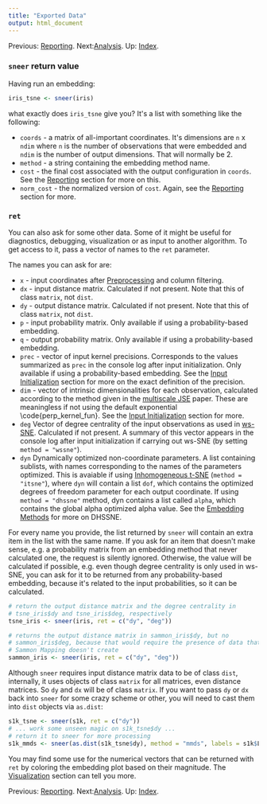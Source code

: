 ```yaml
---
title: "Exported Data"
output: html_document
---
```


Previous: [Reporting](reporting.html). Next:[Analysis](analysis.html). Up: [Index](index.html).

### `sneer` return value

Having run an embedding: 

```R
iris_tsne <- sneer(iris)
```

what exactly does `iris_tsne` give you? It's a list with something like the
following:

* `coords` - a matrix of all-important coordinates. It's dimensions are `n` x 
 `ndim` where `n` is the number of observations that were embedded and `ndim`
 is the number of output dimensions. That will normally be 2.
* `method` - a string containing the embedding method name.
* `cost` - the final cost associated with the output configuration in `coords`.
  See the [Reporting](reporting.html) section for more on this.
* `norm_cost` - the normalized version of `cost`. Again, see the 
  [Reporting](reporting.html) section for more.

### `ret`

You can also ask for some other data. Some of it might be useful for 
diagnostics, debugging, visualization or as input to another algorithm. To 
get access to it, pass a vector of names to the `ret` parameter.

The names you can ask for are:

* `x` - input coordinates after [Preprocessing](preprocessing.html) and column
  filtering.
* `dx` - input distance matrix. Calculated if not present. Note that this of 
  class `matrix`, not `dist`.
* `dy` - output distance matrix. Calculated if not present. Note that this of 
  class `matrix`, not `dist`.
* `p` - input probability matrix. Only available if using a probability-based
  embedding.
* `q` - output probability matrix. Only available if using a probability-based
  embedding.
* `prec` - vector of input kernel precisions. Corresponds to the 
  values summarized as `prec` in the console log after input initialization. 
  Only available if using a probability-based embedding. See the 
  [Input Initialization](input-initialization.html) section for more on the
  exact definition of the precision.
* `dim` - vector of intrinsic dimensionalities for each observation, calculated 
  according to the method given in the 
  [multiscale JSE](http://dx.doi.org/10.1016/j.neucom.2014.12.095) paper.
  These are meaningless if not using the default exponential 
  \code{perp_kernel_fun}. See the 
  [Input Initialization](input-initialization.html) section for more.
* `deg` Vector of degree centrality of the input observations as used in 
  [ws-SNE](http://jmlr.org/proceedings/papers/v32/yange14.html). 
  Calculated if not present. A summary of this vector appears in the console 
  log after input initialization if carrying out ws-SNE (by setting 
  `method = "wssne"`).
* `dyn` Dynamically optimized non-coordinate parameters. A list containing 
  sublists, with names corresponding to the names of the parameters optimized. 
  This is avaiable if using 
  [Inhomogeneous t-SNE](http://dx.doi.org/10.1007/978-3-319-46675-0_14)
  (`method = "itsne"`), where `dyn` will contain a list `dof`, which contains
  the optimized degrees of freedom parameter for each output coordinate.
  If using `method = "dhssne"` method, dyn contains a list called `alpha`,
  which contains the global alpha optimized alpha value. See the 
  [Embedding Methods](embedding-methods.html) for more on DHSSNE.

For every name you provide, the list returned by `sneer` will contain an extra
item in the list with the same name. If you ask for an item that doesn't make
sense, e.g. a probability matrix from an embedding method that never calculated
one, the request is silently ignored. Otherwise, the value will be calculated
if possible, e.g. even though degree centrality is only used in ws-SNE, you can
ask for it to be returned from any probability-based embedding, because it's
related to the input probabilities, so it can be calculated.

```R
# return the output distance matrix and the degree centrality in 
# tsne_iris$dy and tsne_iris$deg, respectively
tsne_iris <- sneer(iris, ret = c("dy", "deg"))

# returns the output distance matrix in sammon_iris$dy, but no
# sammon_iris$deg, because that would require the presence of data that
# Sammon Mapping doesn't create
sammon_iris <- sneer(iris, ret = c("dy", "deg"))
```

Although `sneer` requires input distance matrix data to be of class `dist`, 
internally, it uses objects of class `matrix` for all matrices, even  distance 
matrices. So `dy` and `dx` will be of class `matrix`. If you want to pass `dy` 
or `dx` back into `sneer` for some crazy scheme or other, you will need to cast 
them into `dist` objects via `as.dist`:

```R
s1k_tsne <- sneer(s1k, ret = c("dy"))
# ... work some unseen magic on s1k_tsne$dy ...
# return it to sneer for more processing
s1k_mmds <- sneer(as.dist(s1k_tsne$dy), method = "mmds", labels = s1k$Label)
```

You may find some use for the numerical vectors that can be returned with `ret`
by coloring the embedding plot based on their magnitude. The
[Visualization](visualization.html) section can tell you more.

Previous: [Reporting](reporting.html). Next:[Analysis](analysis.html). Up: [Index](index.html).
